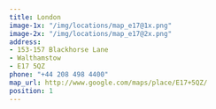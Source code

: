 ```yaml
---
title: London
image-1x: "/img/locations/map_e17@1x.png"
image-2x: "/img/locations/map_e17@2x.png"
address:
- 153-157 Blackhorse Lane
- Walthamstow
- E17 5QZ
phone: "+44 208 498 4400"
map_url: http://www.google.com/maps/place/E17+5QZ/
position: 1
---
```

